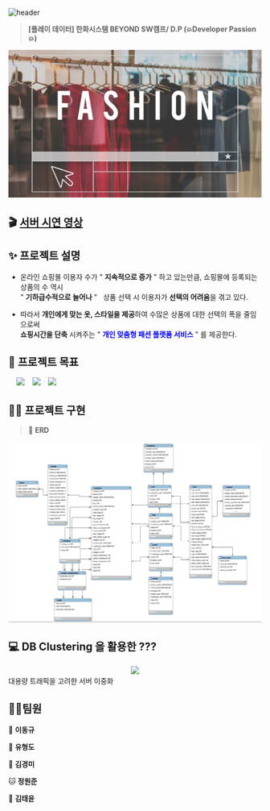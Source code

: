 ![header](https://capsule-render.vercel.app/api?type=Waving&color=F7BE81&height=250&section=header&text=👕LONUA👕&desc=All%20For%20Individual%20Customized%20Fashion&descSize=20&descAlign=50&descAlignY=70&fontSize=100&animation=fadeIn&fontColor=B404AE)
> **[플레이 데이터] 한화시스템 BEYOND SW캠프/ D.P (💥Developer Passion💥)**

<center>
<img src="./img/fashion.jpg"/>
</center>

## 🎬 [서버 시연 영상](https://youtu.be/oUENDKls7C4)   


## ✨ 프로젝트 설명

 - 온라인 쇼핑몰 이용자 수가 " **지속적으로 증가** " 하고 있는만큼, 쇼핑몰에 등록되는 상품의 수 역시  
   " **기하급수적으로 늘어나** " &nbsp;&nbsp;상품 선택 시 이용자가 **선택의 어려움**을 겪고 있다.
 
 
 - 따라서 **개인에게 맞는 옷, 스타일을 제공**하여 수많은 상품에 대한 선택의 폭을 줄임으로써  
   **쇼핑시간을 단축** 시켜주는 " **<span style="color:blue">개인 맞춤형 패션 플랫폼 서비스</span>** " 를 제공한다.
## 📌 프로젝트 목표
&nbsp;&nbsp;&nbsp;&nbsp;<img src="https://img.shields.io/badge/L i n u x-FCC624?style=flat&logo=linux&logoColor=black"></a>
&nbsp;&nbsp;&nbsp;<img src="https://img.shields.io/badge/MySQL InnoDB-4479A1?style=flat&logo=MySQL&logoColor=white"/></a>
&nbsp;&nbsp;&nbsp;<img src="https://img.shields.io/badge/CentOS   8-262577?style=flat&logo=centos&logoColor=white&color=purple"/></a></a>


## 🙆‍♀️ 프로젝트 구현

> 📝 **ERD**
<center>
    <img src="./img/ERD.png" />
</center>

## 💻 DB Clustering 을 활용한 ???

<center>
    <img src="./img/pic2.png" />
</center>
대용량 트래픽을 고려한 서버 이중화

<br>


## 🤼‍♂️팀원

🐯 **이동규**

🐶 **유형도**

🐺 **김경미**

🐱 **정원준**

🦁 **김태윤**
